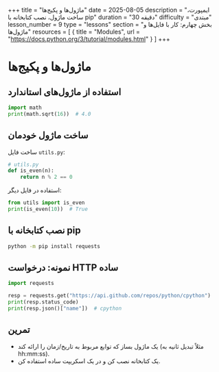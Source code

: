 +++
title = "ماژول‌ها و پکیج‌ها"
date = 2025-08-05
description = "ایمپورت، ساخت ماژول، نصب کتابخانه با pip"
duration = "30 دقیقه"
difficulty = "مبتدی"
lesson_number = 9
type = "lessons"
section = "بخش چهارم: کار با فایل‌ها و ماژول‌ها"
resources = [
  { title = "Modules", url = "https://docs.python.org/3/tutorial/modules.html" }
]
+++

# ماژول‌ها و پکیج‌ها

## استفاده از ماژول‌های استاندارد

```python
import math
print(math.sqrt(16))  # 4.0
```

## ساخت ماژول خودمان

ساخت فایل `utils.py`:

```python
# utils.py
def is_even(n):
    return n % 2 == 0
```

استفاده در فایل دیگر:

```python
from utils import is_even
print(is_even(10))  # True
```

## نصب کتابخانه با pip

```bash
python -m pip install requests
```

## نمونه: درخواست HTTP ساده

```python
import requests

resp = requests.get("https://api.github.com/repos/python/cpython")
print(resp.status_code)
print(resp.json()["name"])  # cpython
```

## تمرین

- یک ماژول بساز که توابع مربوط به تاریخ/زمان را ارائه کند (مثلاً تبدیل ثانیه به hh:mm:ss).
- یک کتابخانه نصب کن و در یک اسکریپت ساده استفاده کن.
